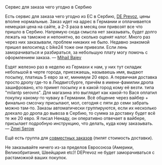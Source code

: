 Сервис для заказа чего угодно в Сербию

Есть сервис для заказа чего угодно из ЕС в Сербию, [DE Prevoz](https://deprevoz.com), цены вполне нормальные.
Заказ идет на адрес в Германии и оплачивается немецкая цена на сайте, а 2-3 раза в месяц они привозят все что пришло в Сербию.
Напрямую сюда смысла нет заказывать, будет долго лежать на таможне и непонятно, во сколько оценят налог.
Много раз через них заказывали, проблем никаких не было. Недавно знакомой пришел велосипед с bike24 тоже они привезли.
Если лень заморачиваться и разбираться, за небольшую плату могу помочь с оформлением заказа. — [Mihail Bajev](https://t.me/mbajev)

Ездят железно раз в неделю из Гермахи к нам, у них тут складик небольшой в черте города, приезжаешь, называешь имя,
выдают посылку, платишь 5 евро за кг, минимум 20 евро. А первичная доставка просто дропу где-то в Людвигсбурге,
причём в имени-фамилии дропа зашифровано, кто примет посылку и в какой город кому её везти. типа "milantp serovns".
Для магазина это выглядит как какой-то Вася оплатил покупку какому-то чуваку в Германии.
Всё общение через вайбер + финально смсочку присылают, мол, сегодня с пяти до семи забрать можно там-то.
Заказы автоматически группируются, если их несколько доехало до дропа до вывоза в Сербию, то сумма за доставку будет всё те же 20 евро.
Я писал Ненаду, он оперативно отвечает в вайбере, присылает подробную инструкцию, что делать, куда кому заказывать. — [Zmej Serow](https://t.me/zmejserow)

Ещё есть группа для [совместных заказов](https://t.me/+PceivOT7xsk1NGJi) (пилят стоимость доставки).

Не заказывайте ничего из-за пределов Евросоюза (Америки, Великобритания, Швейцария etc)! DEPrevoz не будет заморачиваться с растаможкой ваших покупок.
